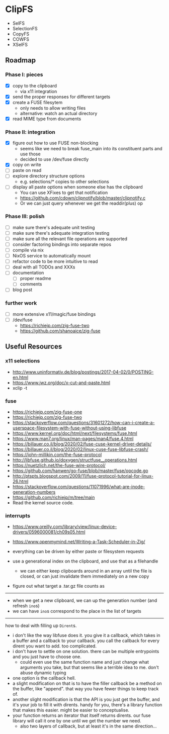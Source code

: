 # ClipFS

- SelFS
- SelectionFS
- CopyFS
- COWFS
- XSelFS

## Roadmap

### Phase I: pieces

- [x] copy to the clipboard
  - via x11 integration
- [x] send the proper responses for different targets
- [x] create a FUSE filesytem
  - only needs to allow writing files
  - alternative: watch an actual directory
- [x] read MIME type from documents

### Phase II: integration

- [x] figure out how to use FUSE non-blocking
  - seems like we need to break fuse_main into its constituent parts and use those
  - decided to use /dev/fuse directly
- [x] copy on write
- [ ] paste on read
- [ ] explore directory structure options
  - e.g. selections/* copies to other selections
- [ ] display all paste options when someone else has the clipboard
  - You can use XFixes to get that notification
  - https://github.com/cdown/clipnotify/blob/master/clipnotify.c
  - Or we can just query whenever we get the readdir(plus) op

### Phase III: polish

- [ ] make sure there's adequate unit testing
- [ ] make sure there's adequate integration testing
- [ ] make sure all the relevant file operations are supported
- [ ] consider factoring bindings into separate repos
- [ ] compile via nix
- [ ] NixOS service to automatically mount
- [ ] refactor code to be more intuitive to read
- [ ] deal with all TODOs and XXXs
- [ ] documentation
  - [ ] proper readme
  - [ ] comments
- [ ] blog post

### further work

- [ ] more extensive x11/magic/fuse bindings
- [ ] /dev/fuse 
  - https://richiejp.com/zig-fuse-two
  - https://github.com/shanoaice/zig-fuse


## Useful Resources

### x11 selections

- http://www.uninformativ.de/blog/postings/2017-04-02/0/POSTING-en.html
- https://www.jwz.org/doc/x-cut-and-paste.html
- xclip -t

### fuse

- https://richiejp.com/zig-fuse-one
- https://richiejp.com/zig-fuse-two
- https://stackoverflow.com/questions/31601272/how-can-i-create-a-userspace-filesystem-with-fuse-without-using-libfuse
- https://www.kernel.org/doc/html/next/filesystems/fuse.html
- https://www.man7.org/linux/man-pages/man4/fuse.4.html
- https://billauer.co.il/blog/2020/02/fuse-cuse-kernel-driver-details/
- https://billauer.co.il/blog/2020/02/linux-cuse-fuse-libfuse-crash/
- https://john-millikin.com/the-fuse-protocol
- http://libfuse.github.io/doxygen/structfuse__operations.html
- https://nuetzlich.net/the-fuse-wire-protocol/
- https://github.com/hanwen/go-fuse/blob/master/fuse/opcode.go
- http://ptspts.blogspot.com/2009/11/fuse-protocol-tutorial-for-linux-26.html
- https://stackoverflow.com/questions/11071996/what-are-inode-generation-numbers
- https://github.com/richiejp/m/tree/main
- Read the kernel source code.

### interrupts

- https://www.oreilly.com/library/view/linux-device-drivers/0596000081/ch09s05.html
- https://www.openmymind.net/Writing-a-Task-Scheduler-in-Zig/




- everything can be driven by either paste or filesystem requests
- use a generational index on the clipboard, and use that as a filehandle
  - we can either keep clipboards around in an array until the file is closed, or can just invalidate them immediately on a new copy
- figure out what target a .tar.gz file counts as



---

- when we get a new clipboard, we can up the generation number (and refresh `ino`s)
- we can have `ino`s correspond to the place in the list of targets

---

how to deal with filling up `Dirent`s.

- i don't like the way libfuse does it. you give it a callback, which takes in a buffer and a callback to your callback. you call the callback for every dirent you want to add. too complicated.
- i don't have to settle on one solution. there can be multiple entrypoints and you just have to choose one.
  - could even use the same function name and just change what arguments you take, but that seems like a terrible idea to me. don't abuse dynamic typing
- one option is the callback hell.
- a slight modification on that is to have the filler callback be a method on the buffer, like "append". that way you have fewer things to keep track of.
- another slight modification is that the API is you just get the buffer, and it's your job to fill it with dirents. handy for you, there's a library function that makes this easier. might be easier to conceptualise.
- your function returns an iterator that itself returns dirents. our fuse library will call it one by one until we get the number we need.
  - also two layers of callback, but at least it's in the same direction...
